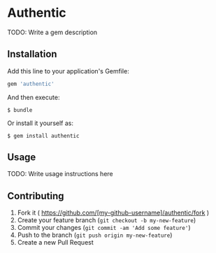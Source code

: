 # Authentic

TODO: Write a gem description

## Installation

Add this line to your application's Gemfile:

```ruby
gem 'authentic'
```

And then execute:

    $ bundle

Or install it yourself as:

    $ gem install authentic

## Usage

TODO: Write usage instructions here

## Contributing

1. Fork it ( https://github.com/[my-github-username]/authentic/fork )
2. Create your feature branch (`git checkout -b my-new-feature`)
3. Commit your changes (`git commit -am 'Add some feature'`)
4. Push to the branch (`git push origin my-new-feature`)
5. Create a new Pull Request
